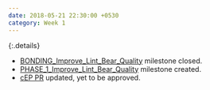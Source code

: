 ```yaml
---
date: 2018-05-21 22:30:00 +0530
category: Week 1
---
```


{:.details}
- [BONDING_Improve_Lint_Bear_Quality](https://gitlab.com/coala/GSoC/GSoC-2018/milestones/3) milestone closed.
- [PHASE_1_Improve_Lint_Bear_Quality](https://gitlab.com/coala/GSoC/GSoC-2018/milestones/59) milestone created.
- [cEP PR](https://github.com/coala/cEPs/pull/149) updated, yet to be approved.
